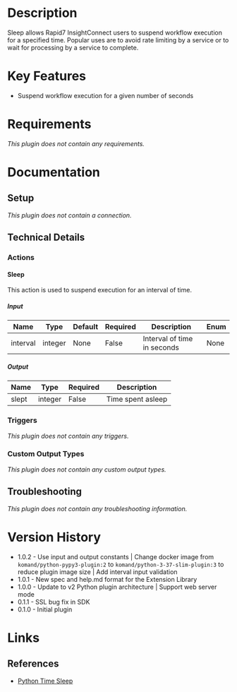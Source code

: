 # Description

Sleep allows Rapid7 InsightConnect users to suspend workflow execution for a specified time.
Popular uses are to avoid rate limiting by a service or to wait for processing by a service to complete.

# Key Features

* Suspend workflow execution for a given number of seconds

# Requirements

_This plugin does not contain any requirements._

# Documentation

## Setup

_This plugin does not contain a connection._

## Technical Details

### Actions

#### Sleep

This action is used to suspend execution for an interval of time.

##### Input

|Name|Type|Default|Required|Description|Enum|
|----|----|-------|--------|-----------|----|
|interval|integer|None|False|Interval of time in seconds|None|

##### Output

|Name|Type|Required|Description|
|----|----|--------|-----------|
|slept|integer|False|Time spent asleep|

### Triggers

_This plugin does not contain any triggers._

### Custom Output Types

_This plugin does not contain any custom output types._

## Troubleshooting

_This plugin does not contain any troubleshooting information._

# Version History

* 1.0.2 - Use input and output constants | Change docker image from `komand/python-pypy3-plugin:2` to `komand/python-3-37-slim-plugin:3` to reduce plugin image size | Add interval input validation
* 1.0.1 - New spec and help.md format for the Extension Library
* 1.0.0 - Update to v2 Python plugin architecture | Support web server mode
* 0.1.1 - SSL bug fix in SDK
* 0.1.0 - Initial plugin

# Links

## References

* [Python Time Sleep](https://docs.python.org/3/library/time.html#time.sleep)

